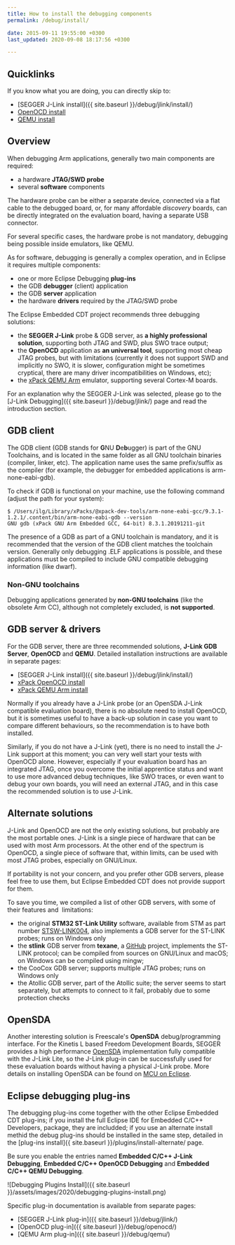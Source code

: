 ```yaml
---
title: How to install the debugging components
permalink: /debug/install/

date: 2015-09-11 19:55:00 +0300
last_updated: 2020-09-08 18:17:56 +0300

---
```


## Quicklinks

If you know what you are doing, you can directly skip to:

- [SEGGER J-Link install]({{ site.baseurl }}/debug/jlink/install/)
- [OpenOCD install](https://xpack.github.io/openocd/install/)
- [QEMU install](https://xpack.github.io/qemu-arm/install/)

## Overview

When debugging Arm applications, generally two main components
are required:

- a hardware **JTAG/SWD probe**
- several **software** components

The hardware probe can be either a separate device, connected via a flat
cable to the debugged board, or, for many affordable *discovery*
boards, can be directly integrated on the evaluation board, having
a separate USB connector.

For several specific cases, the hardware probe is not mandatory,
debugging being possible inside emulators, like QEMU.

As for software, debugging is generally a complex operation, and
in Eclipse it requires multiple components:

- one or more Eclipse Debugging **plug-ins**
- the GDB **debugger** (client) application
- the GDB **server** application
- the hardware **drivers** required by the JTAG/SWD probe

The Eclipse Embedded CDT project recommends three debugging solutions:

- the **SEGGER J-Link** probe & GDB server, as **a highly professional
solution**, supporting both JTAG and SWD, plus SWO trace output;
- the **OpenOCD** application as **an universal tool**, supporting
most cheap JTAG probes, but with limitations (currently it does
not support SWD and implicitly no SWO, it is slower, configuration
might be sometimes cryptical, there are many driver incompatibilities
on Windows, etc);
- the [xPack QEMU Arm](https://xpack.github.io/qemu-arm/) emulator,
supporting several Cortex-M boards.

For an explanation why the SEGGER J-Link was selected, please go to
the [J-Link Debugging]({{ site.baseurl }}/debug/jlink/) page and read
the introduction section.

## GDB client

The GDB client (GDB stands for **G**NU **D**e**b**ugger) is part of the
GNU Toolchains, and is located in the same folder as all GNU toolchain
binaries (compiler, linker, etc). The application name uses the same
prefix/suffix as the compiler (for example, the debugger for embedded
applications is arm-none-eabi-gdb).

To check if GDB is functional on your machine, use the following
command (adjust the path for your system):

```console
$ /Users/ilg/Library/xPacks/@xpack-dev-tools/arm-none-eabi-gcc/9.3.1-1.2.1/.content/bin/arm-none-eabi-gdb --version
GNU gdb (xPack GNU Arm Embedded GCC, 64-bit) 8.3.1.20191211-git
```

The presence of a GDB as part of a GNU toolchain is mandatory, and
it is recommended that the version of the GDB client matches the
toolchain version. Generally only debugging .ELF applications is
possible, and these applications must be compiled to include GNU
compatible debugging information (like dwarf).

### Non-GNU toolchains

Debugging applications generated by **non-GNU toolchains**
(like the obsolete Arm CC), although not completely excluded,
is **not supported**.

## GDB server & drivers

For the GDB server, there are three recommended solutions,
**J-Link GDB Server**,  **OpenOCD** and **QEMU**. Detailed
installation instructions are available in separate pages:

- [SEGGER J-Link install]({{ site.baseurl }}/debug/jlink/install/)
- [xPack OpenOCD install](https://xpack.github.io/openocd/install/)
- [xPack QEMU Arm install](https://xpack.github.io/qemu-arm/install/)

Normally if you already have a J-Link probe (or an OpenSDA J-Link
compatible evaluation board), there is no absolute need to install
OpenOCD, but it is sometimes useful to have a back-up solution in
case you want to compare different behaviours, so the recommendation
is to have both installed.

Similarly, if you do not have a J-Link (yet), there is no need to
install the J-Link support at this moment; you can very well start
your tests with OpenOCD alone. However, especially if your evaluation
board has an integrated JTAG, once you overcome the initial apprentice
status and want to use more advanced debug techniques, like SWO traces,
or even want to debug your own boards, you will need an external JTAG,
and in this case the recommended solution is to use J-Link.

## Alternate solutions

J-Link and OpenOCD are not the only existing solutions, but probably
are the most portable ones. J-Link is a single piece of hardware that
can be used with most Arm processors. At the other end of the spectrum
is OpenOCD, a single piece of software that, within limits, can be
used with most JTAG probes, especially on GNU/Linux.

If portability is not your concern, and you prefer other GDB servers,
please feel free to use them, but Eclipse Embedded CDT does not provide
support for them.

To save you time, we compiled a list of other GDB servers, with some of their features and  limitations:

- the original **STM32 ST-Link Utility** software, available from STM as
part number
[STSW-LINK004](http://www.st.com/content/st_com/en/products/development-tools/software-development-tools/stm32-software-development-tools/stm32-programmers/stsw-link004.html),
also implements a GDB server for the ST-LINK probes; runs on Windows only
- the **stlink** GDB server from **texane**, a
[GitHub](https://github.com/texane/stlink) project, implements the ST-LINK
protocol; can be compiled from sources on GNU/Linux and macOS; on Windows
can be compiled using mingw;
- the CooCox GDB server; supports multiple JTAG probes; runs on Windows only
- the Atollic GDB server, part of the Atollic suite; the server seems to start separately, but attempts to connect to it fail, probably due to some
protection checks

## OpenSDA

Another interesting solution is Freescale's **OpenSDA** debug/programming
interface. For the Kinetis L based Freedom Development Boards, SEGGER
provides a high performance
[OpenSDA](https://www.segger.com/products/debug-probes/j-link/models/other-j-links/opensda-sda-v2/)
implementation fully compatible with the J-Link Lite, so the J-Link
plug-in can be successfully used for these evaluation boards without
having a physical J-Link probe. More details on installing OpenSDA
can be found on [MCU on Eclipse](http://mcuoneclipse.com/2013/05/16/freedom-board-with-segger-opensda-debug-firmware/).

## Eclipse debugging plug-ins

The debugging plug-ins come together with the other Eclipse Embedded CDT
plug-ins; if you install the full Eclipse IDE for Embedded C/C++ Developers,
package, they are includded; if you use an alternate install methid the
debug plug-ins should be installed in the same step, detailed in the
[plug-ins install]{{ site.baseurl }}/plugins/install-alternate/ page.

Be sure you enable the entries named **Embedded C/C++ J-Link Debugging**,
**Embedded C/C++ OpenOCD Debugging** and **Embedded C/C++ QEMU Debugging**.

![Debugging Plugins Install]({{ site.baseurl }}/assets/images/2020/debugging-plugins-install.png)

Specific plug-in documentation is available from separate pages:

- [SEGGER J-Link plug-in]({{ site.baseurl }}/debug/jlink/)
- [OpenOCD plug-in]({{ site.baseurl }}/debug/openocd/)
- [QEMU Arm plug-in]({{ site.baseurl }}/debug/qemu/)
